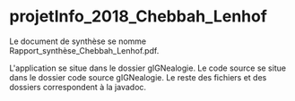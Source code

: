 # projetInfo_2018_Chebbah_Lenhof

Le document de synthèse se nomme Rapport_synthèse_Chebbah_Lenhof.pdf. 

L'application se situe dans le dossier gIGNealogie. 
Le code source se situe dans le dossier code source gIGNealogie. 
Le reste des fichiers et des dossiers correspondent à la javadoc. 
